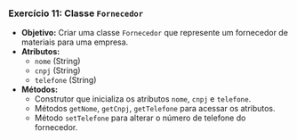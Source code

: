 ### Exercício 11: Classe `Fornecedor`

- **Objetivo:** Criar uma classe `Fornecedor` que represente um fornecedor de materiais para uma empresa.
- **Atributos:**
  - `nome` (String)
  - `cnpj` (String)
  - `telefone` (String)
- **Métodos:**
  - Construtor que inicializa os atributos `nome`, `cnpj` e `telefone`.
  - Métodos `getNome`, `getCnpj`, `getTelefone` para acessar os atributos.
  - Método `setTelefone` para alterar o número de telefone do fornecedor.

